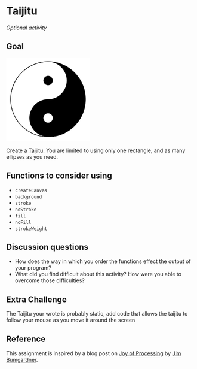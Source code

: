 # Taijitu
_Optional activity_

## Goal
![Image of a Taijitu drawn with p5.js](../../projects/images/taijitu.png)

Create a [Taijitu](https://en.wikipedia.org/wiki/Taijitu). You are limited to using only one rectangle, and as many ellipses as you need.

## Functions to consider using
* `createCanvas`
* `background`
* `stroke`
* `noStroke`
* `fill`
* `noFill`
* `strokeWeight`

## Discussion questions
* How does the way in which you order the functions effect the output of your program?
* What did you find difficult about this activity? How were you able to overcome those difficulties?

## Extra Challenge
The Taijitu your wrote is probably static, add code that allows the taijitu to follow your mouse as you move it around the screen

## Reference
This assignment is inspired by a blog post on [Joy of Processing](http://joyofprocessing.com/) by [Jim Bumgardner](http://krazydad.com/about.php).
